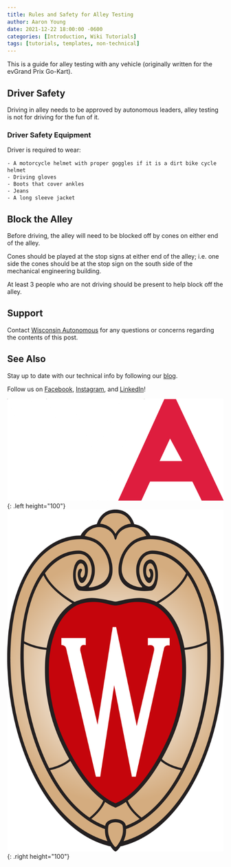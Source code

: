 ```yaml
---
title: Rules and Safety for Alley Testing
author: Aaron Young
date: 2021-12-22 18:00:00 -0600
categories: [Introduction, Wiki Tutorials]
tags: [tutorials, templates, non-technical]
---
```


This is a guide for alley testing with any vehicle (originally written for the evGrand Prix Go-Kart).

## Driver Safety

Driving in alley needs to be approved by autonomous leaders, alley testing is not for driving for the fun of it. 

### Driver Safety Equipment

Driver is required to wear:

	- A motorcycle helmet with proper goggles if it is a dirt bike cycle helmet
	- Driving gloves
	- Boots that cover ankles
	- Jeans 
	- A long sleeve jacket

## Block the Alley

Before driving, the alley will need to be blocked off by cones on either end of the alley. 

Cones should be played at the stop signs at either end of the alley; i.e. one side the cones should be at the stop sign on the south side of the mechanical engineering building.

At least 3 people who are not driving should be present to help block off the alley.

## Support

Contact [Wisconsin Autonomous](mailto:wisconsinautonomous@studentorg.wisc.edu) for any questions or concerns regarding the contents of this post.

## See Also

Stay up to date with our technical info by following our [blog](https://www.wisconsinautonomous.org/blog).

Follow us on [Facebook](https://www.facebook.com/wisconsinautonomous/), [Instagram](https://www.instagram.com/wisconsinautonomous/), and [LinkedIn](https://www.linkedin.com/company/wisconsin-autonomous/about/)!

![WA Logo](/assets/img/logos/wa-white.png){: .left height="100"}
![Wisconsin Crest](/assets/img/logos/uw-crest.png){: .right height="100"}
